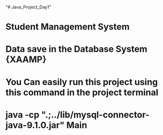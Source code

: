 "# Java_Project_Day1"   
# Student Management System  
# Data save in the Database System {XAAMP}
# You Can easily run this project using this command in the project terminal
 # java -cp ".;../lib/mysql-connector-java-9.1.0.jar" Main  
